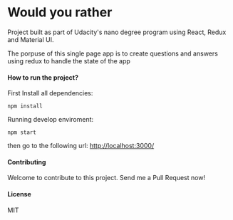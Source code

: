 # Would you rather

Project built as part of Udacity's nano degree program using React, Redux and Material UI.

The porpuse of this single page app is to create questions and answers using redux to handle the state of the app

#### How to run the project?

First Install all dependencies:

```
npm install
```

Running develop enviroment:

```
npm start
```

then go to the following url:
[http://localhost:3000/](http://localhost:3000/)

#### Contributing

Welcome to contribute to this project. Send me a Pull Request now!

#### License

MIT
